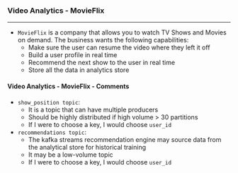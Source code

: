 ### Video Analytics - MovieFlix

___

* `MovieFlix` is a company that allows you to watch TV Shows and Movies on demand. The business wants the following
  capabilities:
    * Make sure the user can resume the video where they left it off
    * Build a user profile in real time
    * Recommend the next show to the user in real time
    * Store all the data in analytics store

#### Video Analytics - MovieFlix - Comments

* `show_position topic`:
    * It is a topic that can have multiple producers
    * Should be highly distributed if high volume > 30 partitions
    * If I were to choose a key, I would choose `user_id`
* `recommendations topic`:
    * The kafka streams recommendation engine may source data from the analytical store for historical training
    * It may be a low-volume topic
    * If I were to choose a key, I would choose `user_id`